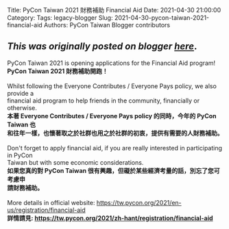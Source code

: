 Title: PyCon Taiwan 2021 財務補助 Financial Aid
Date: 2021-04-30 21:00:00
Category:
Tags: legacy-blogger
Slug: 2021-04-30-pycon-taiwan-2021-financial-aid
Authors: PyCon Taiwan Blogger contributors

*This was originally posted on blogger [here](https://pycontw.blogspot.com/2021/04/pycon-taiwan-2021-financial-aid.html)*.
---
PyCon Taiwan 2021 is opening applications for the Financial Aid program!  
**PyCon Taiwan 2021 財務補助開跑！**  
   
Whilst following the Everyone Contributes / Everyone Pays policy, we also provide a  
financial aid program to help friends in the community, financially or otherwise.  
**本著 Everyone Contributes / Everyone Pays policy 的同時，今年的 PyCon Taiwan 也  
和往年一樣，也懷著取之於社群也用之於社群的初衷，提供有需要的人財務補助。**  
   
Don't forget to apply financial aid, if you are really interested in participating in PyCon  
Taiwan but with some economic considerations.  
**如果您真的對 PyCon Taiwan 很有興趣，但礙於某些經濟考量的話，別忘了您可考慮申  
請財務補助。**  
   
More details in official website: <https://tw.pycon.org/2021/en-us/registration/financial-aid>  
**詳情請見: <https://tw.pycon.org/2021/zh-hant/registration/financial-aid>**

